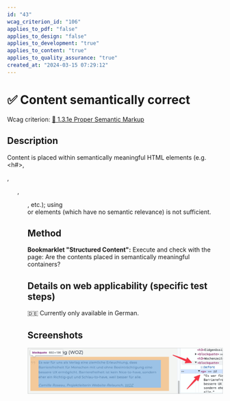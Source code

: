 ```yaml
---
id: "43"
wcag_criterion_id: "106"
applies_to_pdf: "false"
applies_to_design: "false"
applies_to_development: "true"
applies_to_content: "true"
applies_to_quality_assurance: "true"
created_at: "2024-03-15 07:29:12"
---
```


# ✅ Content semantically correct

Wcag criterion: [📜 1.3.1e Proper Semantic Markup](..)

## Description

Content is placed within semantically meaningful HTML elements (e.g. <h#>, <p>, <ul>, <ol>, etc.); using <div> or <span> elements (which have no semantic relevance) is not sufficient.

## Method

**Bookmarklet "Structured Content":** Execute and check with the page: Are the contents placed in semantically meaningful containers?

## Details on web applicability (specific test steps)

🇩🇪 Currently only available in German.

## Screenshots

![Block-Zitat korrekt als BLOCKQUOTE formatiert](images/block-zitat-korrekt-als-blockquote-formatiert.png)